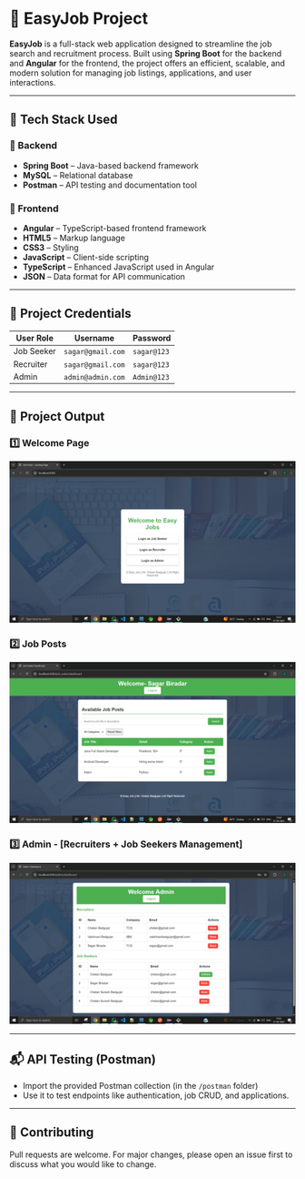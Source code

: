 # 🌟 EasyJob Project

**EasyJob** is a full-stack web application designed to streamline the job search and recruitment process. Built using **Spring Boot** for the backend and **Angular** for the frontend, the project offers an efficient, scalable, and modern solution for managing job listings, applications, and user interactions.

---

## 🚀 Tech Stack Used

### 🔧 Backend
- **Spring Boot** – Java-based backend framework
- **MySQL** – Relational database
- **Postman** – API testing and documentation tool

### 🎨 Frontend
- **Angular** – TypeScript-based frontend framework
- **HTML5** – Markup language
- **CSS3** – Styling
- **JavaScript** – Client-side scripting
- **TypeScript** – Enhanced JavaScript used in Angular
- **JSON** – Data format for API communication

---

## 🔐 Project Credentials

| User Role         | Username              | Password     |
|-------------------|------------------------|--------------|
| Job Seeker        | `sagar@gmail.com`      | `sagar@123`  |
| Recruiter         | `sagar@gmail.com`      | `sagar@123`  |
| Admin             | `admin@admin.com`      | `Admin@123`  |

---

## 📁 Project Output

### 1️⃣ Welcome Page
![Welcome Page](image1.png)

### 2️⃣ Job Posts
![Job Posts](image3.png)

### 3️⃣ Admin - [Recruiters + Job Seekers Management]
![Admin](image6.png)

---

## 📬 API Testing (Postman)

- Import the provided Postman collection (in the `/postman` folder)
- Use it to test endpoints like authentication, job CRUD, and applications.

---

## 🤝 Contributing

Pull requests are welcome. For major changes, please open an issue first to discuss what you would like to change.
